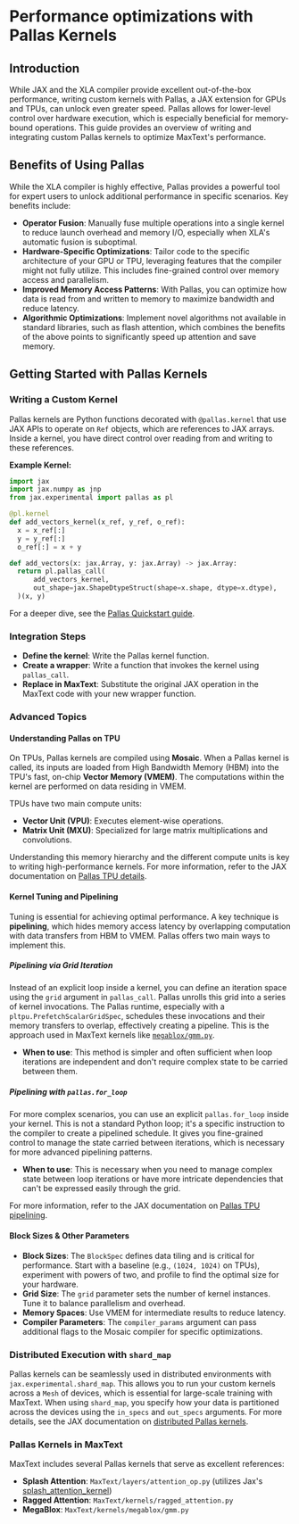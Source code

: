 # Performance optimizations with Pallas Kernels

## Introduction

While JAX and the XLA compiler provide excellent out-of-the-box performance, writing custom kernels with Pallas, a JAX extension for GPUs and TPUs, can unlock even greater speed. Pallas allows for lower-level control over hardware execution, which is especially beneficial for memory-bound operations. This guide provides an overview of writing and integrating custom Pallas kernels to optimize MaxText's performance.

## Benefits of Using Pallas

While the XLA compiler is highly effective, Pallas provides a powerful tool for expert users to unlock additional performance in specific scenarios. Key benefits include:

* **Operator Fusion**: Manually fuse multiple operations into a single kernel to reduce launch overhead and memory I/O, especially when XLA's automatic fusion is suboptimal.
* **Hardware-Specific Optimizations**: Tailor code to the specific architecture of your GPU or TPU, leveraging features that the compiler might not fully utilize. This includes fine-grained control over memory access and parallelism.
* **Improved Memory Access Patterns**: With Pallas, you can optimize how data is read from and written to memory to maximize bandwidth and reduce latency.
* **Algorithmic Optimizations**: Implement novel algorithms not available in standard libraries, such as flash attention, which combines the benefits of the above points to significantly speed up attention and save memory.

## Getting Started with Pallas Kernels

### Writing a Custom Kernel

Pallas kernels are Python functions decorated with `@pallas.kernel` that use JAX APIs to operate on `Ref` objects, which are references to JAX arrays. Inside a kernel, you have direct control over reading from and writing to these references.

**Example Kernel:**

```python
import jax
import jax.numpy as jnp
from jax.experimental import pallas as pl

@pl.kernel
def add_vectors_kernel(x_ref, y_ref, o_ref):
  x = x_ref[:]
  y = y_ref[:]
  o_ref[:] = x + y

def add_vectors(x: jax.Array, y: jax.Array) -> jax.Array:
  return pl.pallas_call(
      add_vectors_kernel,
      out_shape=jax.ShapeDtypeStruct(shape=x.shape, dtype=x.dtype),
  )(x, y)
```

For a deeper dive, see the [Pallas Quickstart guide](https://jax.readthedocs.io/en/latest/pallas/quickstart.html).

### Integration Steps

* **Define the kernel**: Write the Pallas kernel function.
* **Create a wrapper**: Write a function that invokes the kernel using `pallas_call`.
* **Replace in MaxText**: Substitute the original JAX operation in the MaxText code with your new wrapper function.


### Advanced Topics

#### Understanding Pallas on TPU

On TPUs, Pallas kernels are compiled using **Mosaic**. When a Pallas kernel is called, its inputs are loaded from High Bandwidth Memory (HBM) into the TPU's fast, on-chip **Vector Memory (VMEM)**. The computations within the kernel are performed on data residing in VMEM.

TPUs have two main compute units:

* **Vector Unit (VPU)**: Executes element-wise operations.
* **Matrix Unit (MXU)**: Specialized for large matrix multiplications and convolutions.

Understanding this memory hierarchy and the different compute units is key to writing high-performance kernels. For more information, refer to the JAX documentation on [Pallas TPU details](https://docs.jax.dev/en/latest/pallas/tpu/details.html).

#### Kernel Tuning and Pipelining

Tuning is essential for achieving optimal performance. A key technique is **pipelining**, which hides memory access latency by overlapping computation with data transfers from HBM to VMEM. Pallas offers two main ways to implement this.

##### Pipelining via Grid Iteration

Instead of an explicit loop inside a kernel, you can define an iteration space using the `grid` argument in `pallas_call`. Pallas unrolls this grid into a series of kernel invocations. The Pallas runtime, especially with a `pltpu.PrefetchScalarGridSpec`, schedules these invocations and their memory transfers to overlap, effectively creating a pipeline. This is the approach used in MaxText kernels like [`megablox/gmm.py`](MaxText/kernels/megablox/gmm.py).

* **When to use**: This method is simpler and often sufficient when loop iterations are independent and don't require complex state to be carried between them.

##### Pipelining with `pallas.for_loop`

For more complex scenarios, you can use an explicit `pallas.for_loop` inside your kernel. This is not a standard Python loop; it's a specific instruction to the compiler to create a pipelined schedule. It gives you fine-grained control to manage the state carried between iterations, which is necessary for more advanced pipelining patterns.

* **When to use**: This is necessary when you need to manage complex state between loop iterations or have more intricate dependencies that can't be expressed easily through the grid.

For more information, refer to the JAX documentation on [Pallas TPU pipelining](https://docs.jax.dev/en/latest/pallas/tpu/pipelining.html).

#### Block Sizes & Other Parameters

* **Block Sizes**: The `BlockSpec` defines data tiling and is critical for performance. Start with a baseline (e.g., `(1024, 1024)` on TPUs), experiment with powers of two, and profile to find the optimal size for your hardware.
* **Grid Size**: The `grid` parameter sets the number of kernel instances. Tune it to balance parallelism and overhead.
* **Memory Spaces**: Use VMEM for intermediate results to reduce latency.
* **Compiler Parameters**: The `compiler_params` argument can pass additional flags to the Mosaic compiler for specific optimizations.


### Distributed Execution with `shard_map`

Pallas kernels can be seamlessly used in distributed environments with `jax.experimental.shard_map`. This allows you to run your custom kernels across a `Mesh` of devices, which is essential for large-scale training with MaxText. When using `shard_map`, you specify how your data is partitioned across the devices using the `in_specs` and `out_specs` arguments. For more details, see the JAX documentation on [distributed Pallas kernels](https://docs.jax.dev/en/latest/pallas/tpu/distributed.html).


### Pallas Kernels in MaxText

MaxText includes several Pallas kernels that serve as excellent references:

* **Splash Attention**: `MaxText/layers/attention_op.py` (utilizes Jax's [splash\_attention\_kernel](https://github.com/google/jax/blob/main/jax/experimental/pallas/ops/tpu/splash_attention/splash_attention_kernel.py))
* **Ragged Attention**: `MaxText/kernels/ragged_attention.py`
* **MegaBlox**: `MaxText/kernels/megablox/gmm.py`